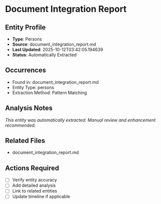 # Document Integration Report

## Entity Profile
- **Type**: Persons
- **Source**: document_integration_report.md
- **Last Updated**: 2025-10-12T03:42:05.194639
- **Status**: Automatically Extracted

## Occurrences
- Found in: document_integration_report.md
- Entity Type: persons
- Extraction Method: Pattern Matching

## Analysis Notes
*This entity was automatically extracted. Manual review and enhancement recommended.*

## Related Files
- document_integration_report.md

## Actions Required
- [ ] Verify entity accuracy
- [ ] Add detailed analysis
- [ ] Link to related entities
- [ ] Update timeline if applicable
